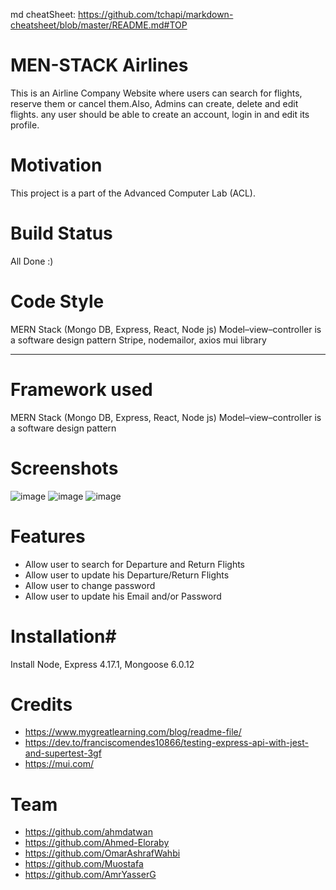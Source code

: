 md cheatSheet: https://github.com/tchapi/markdown-cheatsheet/blob/master/README.md#TOP
# MEN-STACK Airlines #
This is an Airline Company Website where users can search for flights, reserve them or cancel them.Also, Admins can create, delete and edit flights. any user should be able to create an account, login in and edit its profile. 

# Motivation #
This project is a part of the Advanced Computer Lab (ACL).

# Build Status #
All Done :)

# Code Style #
MERN Stack (Mongo DB, Express, React, Node js) 
Model–view–controller is a software design pattern
Stripe, nodemailor, axios
mui library

------------------------------------
# Framework used #
MERN Stack (Mongo DB, Express, React, Node js) 
Model–view–controller is a software design pattern

# Screenshots #
![image](https://user-images.githubusercontent.com/76870192/147394102-cb452f11-7d19-4aa0-8c3a-cb5af3d5c491.png)
![image](https://user-images.githubusercontent.com/76870192/147394107-948c8d9f-64e3-4043-a4ef-8b109b660be6.png)
![image](https://user-images.githubusercontent.com/76870192/147394109-e6a7ba30-ebf6-4a91-a6de-071dc122b462.png)


# Features #
- Allow user to search for Departure and Return Flights 
- Allow user to update his Departure/Return Flights
-  Allow user to change password 
-  Allow user to update his Email and/or Password


# Installation#
Install Node, Express 4.17.1, Mongoose 6.0.12

# Credits #
- https://www.mygreatlearning.com/blog/readme-file/
- https://dev.to/franciscomendes10866/testing-express-api-with-jest-and-supertest-3gf
- https://mui.com/

# Team #
- https://github.com/ahmdatwan
- https://github.com/Ahmed-Eloraby
- https://github.com/OmarAshrafWahbi
- https://github.com/Muostafa 
- https://github.com/AmrYasserG


